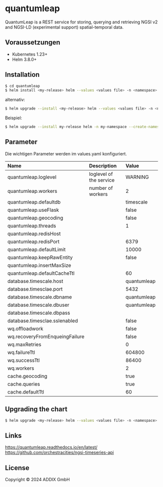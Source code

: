 # quantumleap

QuantumLeap is a REST service for storing, querying and retrieving NGSI v2 and NGSI-LD (experimental support) spatial-temporal data.

## Voraussetzungen

* Kubernetes 1.23+
* Helm 3.8.0+

## Installation

```bash
$ cd quantumleap
$ helm install <my-release> helm --values <values file> -n <namespace>
```

alternativ:

```bash
$ helm upgrade --install <my-release> helm --values <values file> -n <namespace>
```

Beispiel:

```bash
$ helm upgrade --install my-release helm -n my-namespace --create-namespace --values <values file>
```

## Parameter
Die wichtigen Parameter werden im values.yaml konfiguriert.

| Name                    | Description                                     | Value  |
|:------------------------|:------------------------------------------------|:-------|
| quantumleap.loglevel    | loglevel of the service                         | WARNING |
| quantumleap.workers     | number of workers                               | 2      |
| quantumleap.defaultdb   |                                                 | timescale |
| quantumleap.useFlask    |                                                 | false  |
| quantumleap.geocoding   |                                                 | false   |
| quantumleap.threads     |                                                 | 1      |
| quantumleap.redisHost   |                                                 |        |
| quantumleap.redisPort   |                                                 | 6379   |
| quantumleap.defaultLimit |                                                | 10000  |
| quantumleap.keepRawEntity |                                               | false  |
| quantumleap.insertMaxSize |                                               |        |
| quantumleap.defaultCacheTtl |                                             | 60     |
| database.timescale.host |                                                 | quantumleap |
| database.timesclae.port |                                                 | 5432   |
| database.timescale.dbname |                                               | quantumleap |
| database.timescale.dbuser |                                               | quantumleap |
| database.timescale.dbpass |                                               |        |
| database.timesclae.sslenabled |                                           | false  |
| wq.offloadwork          |                                                 | false  |
| wq.recoveryFromEnqueingFailure |                                          | false  |
| wq.maxRetries           |                                                 | 0      |
| wq.failureTtl           |                                                 | 604800 |
| wq.successTtl           |                                                 | 86400  |
| wq.workers              |                                                 | 2      |
| cache.geocoding         |                                                 | true   |
| cache.queries           |                                                 | true   |
| cache.defaultTtl        |                                                 | 60     |


## Upgrading the chart

```bash
$ helm upgrade <my-release> helm --values <values file> -n <namespace>
```

## Links

https://quantumleap.readthedocs.io/en/latest/  
https://github.com/orchestracities/ngsi-timeseries-api

## License
Copyright © 2024 ADDIX GmbH